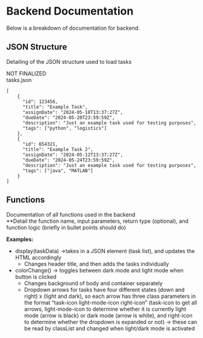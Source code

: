 # **Backend Documentation**
Below is a breakdown of documentation for backend.

## **JSON Structure**
Detailing of the JSON structure used to load tasks

NOT FINALIZED \
tasks.json
```
[
    {
      "id": 123456,
      "title": "Example Task",
      "assignDate": "2024-05-18T13:37:27Z",
      "dueDate": "2024-05-20T23:59:59Z",
      "description": "Just an example task used for testing purposes",
      "tags": ["python", "logistics"]
    },
    {
      "id": 654321,
      "title": "Example Task 2",
      "assignDate": "2024-05-12T13:37:27Z",
      "dueDate": "2024-05-24T23:59:59Z",
      "description": "Just an example task used for testing purposes",
      "tags": ["java", "MATLAB"]
    }
]
```
## **Functions**
Documentation of all functions used in the backend \
**Detail the function name, input parameters, return type (optional), and function logic (briefly in bullet points should do)

**Examples:**
- display(taskData) →takes in a JSON element (task list), and updates the HTML accordingly
  - Changes header title, and then adds the tasks individually 
- colorChange() → toggles between dark mode and light mode when button is clicked
  - Changes background of body and container separately
  - Dropdown arrows for tasks have four different states (down and right) x (light and dark), so each arrow has three class parameters in the format “task-icon light-mode-icon right-icon” (task-icon to get all arrows, light-mode-icon to determine whether it is currently light mode (arrow is black) or dark mode (arrow is white), and right-icon to determine whether the dropdown is expanded or not) → these can be read by classList and changed when light/dark mode is activated